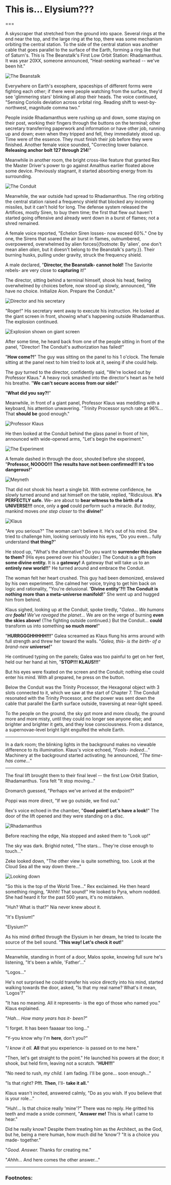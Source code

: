 # This is... Elysium???

===

A skyscraper that stretched from the ground into space. Several rings at the end near the top, and the large ring at the top, there was some mechanism orbiting the central station. To the side of the central station was another cable that goes parallel to the surface of the Earth, forming a ring like that of Saturn's. This is The Beanstalk's First Low Orbit Station: Rhadamanthus. It was year 20XX, someone announced, "Heat-seeking warhead -- we've been hit."

![The Beanstalk](images/304_the_beanstalk.jpg)

Everywhere on Earth's exosphere, spaceships of different forms were fighting each other; if there were people watching from the surface, they'd see 'glimmering stars' blinking all atop their heads. The voice continued, "Sensing Coriolis deviation across orbital ring. Reading shift to west-by-northwest, magnitude comma two."

People inside Rhadamanthus were rushing up and down, some staying on their post, working their fingers through the buttons on the terminal; other secretary transferring paperwork and information or have other job, running up and down; even when they tripped and fell, they immediately stood up. Time were of the essence. They must finish their job before they were finished. Another female voice sounded, "Correcting tower balance. **Releasing anchor bolt 127 through 214**!"

Meanwhile in another room, the bright cross-like feature that granted Rex the Master Driver's power to go against Amalthus earlier floated above some device. Previously stagnant, it started absorbing energy from its surrounding. 

![The Conduit](images/305_the_conduit.jpg)

Meanwhile, the war outside had spread to Rhadamanthus. The ring orbiting the central station raised a frequency shield that blocked any incoming missiles, but it can't hold for long. The defense system released the Artifices, mostly Siren, to buy them time; the first that flew out haven't started going offensive and already went down in a burst of flames; not a shred remained. 

A female voice reported, "Echelon Siren losses- now exceed 60%." One by one, the Sirens that soared the air burst in flames, outnumbered, overpowered, overwhelmed by alien forces{{footnote: By 'alien', one don't mean alien _alien_, but it doesn't belong to the Beanstalk's party.}}. Their burning husks, pulling under gravity, struck the frequency shield. 

A male declared, "**Director, the Beanstalk- cannot hold!** The Saviorite rebels- are very close to **capturing** it!"

The director, sitting behind a terminal himself, shook his head, feeling overwhelmed by choices before, now stood up slowly, announced, "We have no choice. Initialize Aion. Prepare the Conduit."

![Director and his secretary](images/306_director.jpg)

"Roger!" His secretary went away to execute his instruction. He looked at the giant screen in front, showing what's happening outside Rhadamanthus. The explosion continued. 

![Explosion shown on giant screen](images/307_explosion_on_screen.jpg)

After some time, he heard back from one of the people sitting in front of the panel, "Director! The Conduit's authorization has failed!"

"**How come?!**" The guy was sitting on the panel to his 1 o'clock. The female sitting at the panel next to him tried to look at it, seeing if she could help. 

The guy turned to the director, confidently said, "We're locked out by Professor Klaus." A heavy rock smashed into the director's heart as he held his breathe. "**We can't secure access from our side!**"

"**What did you say?!**"

Meanwhile, in front of a giant panel, Professor Klaus was meddling with a keyboard, his attention unwavering. "Trinity Processor synch rate at 96%... That **should be** good enough."

![Professor Klaus](images/308_klaus.jpg)

He then looked at the Conduit behind the glass panel in front of him, announced with wide-opened arms, "Let's begin the experiment."

![The Experiment](images/309_the_experiment.jpg)

A female dashed in through the door, shouted before she stopped, "**Professor, NOOOO!!! The results have not been confirmed!!! It's too dangerous!**"

![Meyneth](images/310_meyneth.jpg)

That did not shook his heart a single bit. With extreme confidence, he slowly turned around and sat himself on the table, replied, "Ridiculous. **It's PERFECTLY safe.** We- are about to **bear witness to the birth of a UNIVERSE!!!** once, only a **god** could perform such a miracle. _But today_, mankind moves _one step closer_ to the **divine!**"

![Klaus](images/311_klaus.jpg)

"Are you serious?" The woman can't believe it. He's out of his mind. She tried to challenge him, looking seriously into his eyes, "Do you even... fully understand **that thing?**"

He stood up, "What's the alternative? Do you want to **surrender this place to them?** (His eyes peered over his shoulder.) The Conduit is a gift from **some divine entity.** It is a **gateway!** A gateway that will take us to an **entirely new world!!**" He turned around and embrace the Conduit.

The woman felt her heart crushed. This guy had been demonized, enslaved by his own experiment. She calmed her voice, trying to get him back on logic and rationality, "You're delusional. **'Divine entity'?!! The Conduit is nothing more than a meta-universe manifold!**" She went up and hugged him from behind. 

Klaus sighed, looking up at the Conduit, spoke tiredly, "_Galea... We humans are **fools!** We've ravaged the planet..._ We are on the verge of burning **even the skies above!** (The fighting outside continued.) But the Conduit... **could** transform us into something **so much more!**"

"**HURRGGGHHHHH!!!**" Galea screamed as Klaus flung his arms around with full strength and threw her toward the walls. "_Galea, this- is the birth- of a brand-new_ **universe!**" 

He continued typing on the panels; Galea was too painful to get on her feet, held our her hand at him, "**STOP!!! KLAUS!!!**"

But his eyes were fixated on the screen and the Conduit; nothing else could enter his mind. With all prepared, he press on the button. 

Below the Conduit was the Trinity Processor, the Hexagonal object with 3 slots connected to it, which we saw at the start of Chapter 7. The Conduit resonated with the Trinity Processor, and the power was sent down the cable that parallel the Earth surface outside, traversing at near-light speed. 

To the people on the ground, the sky got more and more cloudy, the ground more and more misty, until they could no longer see anyone else; and brighter and brighter it gets, and they lose consciousness. From a distance, a supernovae-level bright light engulfed the whole Earth. 

---

In a dark room; the blinking lights in the background makes no viewable difference to its illumination. Klaus's voice echoed, "_Fools- indeed..._" Machinery at the background started activating; he announced, "_The time- has come..._"

---

The final lift brought them to their final level -- the first Low Orbit Station, Rhadamanthus. Tora felt "It stop moving..."

Dromarch guessed, "Perhaps we've arrived at the endpoint?"

Poppi was more direct, "If we go outside, we find out."

Rex's voice echoed in the chamber, "**Good point! Let's have a look!**" The door of the lift opened and they were standing on a disc. 

![Rhadamanthus](images/312_first_los.jpg)

Before reaching the edge, Nia stopped and asked them to "Look up!"

The sky was dark. Brighid noted, "The stars... They're close enough to touch..."

Zeke looked down, "The other view is quite something, too. Look at the Cloud Sea all the way down there..."

![Looking down](images/313_looking_down.jpg)

"So this is the top of the World Tree..." Rex exclaimed. He then heard something ringing, "Ahhh! That sound!" He looked to Pyra, whom nodded. She had heard it for the past 500 years, it's no mistaken. 

"Huh? What is that?" Nia never knew about it. 

"It's Elysium!"

"Elysium?"

As his mind drifted through the Elysium in her dream, he tried to locate the source of the bell sound. "**This way! Let's check it out!**"

---

Meanwhile, standing in front of a door, Malos spoke, knowing full sure he's listening, "It's been a while, 'Father'..."

"Logos..."

He's not surprised he could transfer his voice directly into his mind, started walking towards the door, asked, "Is that my real name? What's it mean, 'Logos'?"

"It has no meaning. All it represents- is the ego of those who named you." Klaus explained. 

"_Hah... How many years has it- been?_"

"I forget. It has been faaaaar too long..."

"Y-you know why I'm **here**, don't you?"

"_I know it all._ **All** that you experience- is passed on to me here."

"Then, let's get straight to the point." He launched his powers at the door; it shook, but held firm, leaving not a scratch. "**HUH!!!**"

"No need to rush, _my child._ I am fading. I'll be gone... soon enough..."

"Is that right? Pfft. **Then**, I'll- **take it all.**"

Klaus wasn't incited, answered calmly, "Do as you wish. If you believe that is your role..."

"Huh!... Is that choice really 'mine'?" There was no reply. He gritted his teeth and made a snide comment, "**Answer me!** This is what I came to hear."

Did he really know? Despite them treating him as the Architect, as the God, but he, being a mere human, how much did he 'know'? "It is a choice you made- together."

"_Good. Answer._ Thanks for creating me."

"_Ahhh..._ And here comes the other answer..."

---



### Footnotes: